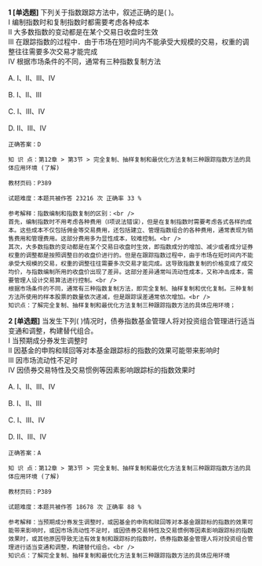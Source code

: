 **1 [单选题]** 下列关于指数跟踪方法中，叙述正确的是( )。 <br />
Ⅰ 编制指数时和复制指数时都需要考虑各种成本 <br />
Ⅱ 大多数指数的变动都是在某个交易日收盘时生效 <br />
Ⅲ 在跟踪指数的过程中．由于市场在短时间内不能承受大规模的交易，权重的调整往往需要多次交易才能完成 <br />
Ⅳ 根据市场条件的不同，通常有三种指数复制方法

A. Ⅰ、Ⅱ、Ⅲ、Ⅳ

B. Ⅰ、Ⅱ、Ⅲ

C. Ⅰ、Ⅲ、Ⅳ

D. Ⅱ、Ⅲ、Ⅳ 

```
正确答案：D

知 识 点：第12章 > 第3节 > 完全复制、抽样复制和最优化方法复制三种跟踪指数方法的具体应用环境 (了解)

教材页码：P389

试题难度：本题共被作答 23216 次 正确率 33 %

参考解释：指数编制和指数复制的区别：<br />
首先，编制指数时不用考虑各种费用（Ⅰ项说法错误），但是在复制指数时需要考虑各式各样的成本。这些成本不仅包括佣金等交易费用，还包括建立、管理指数组合的各种费用，通常表现为销售费用和管理费用。这部分费用多为显性成本，较难控制。<br />
其次，大多数指数的变动都是在某个交易日收盘时生效，即指数成分的增加、减少或者成分证券权重的调整都是按照调整日的收盘价进行的。但是在跟踪指数过程中，由于市场在短时间内不能承受大规模的交易，权重的调整往往需要多次交易才能完成。这导致指数复制的价格变成了成交均价，与指数编制所用的收盘价出现了差异。这部分差异通常叫流动性成本，又称冲击成本，需要管理人设计交易算法进行控制。<br />
根据市场条件的不同，通常有三种指数复制方法，即完全复制、抽样复制和优化复制。三种复制方法所使用的样本股票的数量依次递减，但是跟踪误差通常依次增加。<br />
知识点：了解完全复制、抽样复制和最优化方法复制三种跟踪指数方法的具体应用环境；
```


**2 [单选题]** 当发生下列( )情况时，债券指数基金管理人将对投资组合管理进行适当变通和调整，构建替代组合。 <br />
Ⅰ 当预期成分券发生调整时 <br />
Ⅱ 因基金的申购和赎回等对本基金跟踪标的指数的效果可能带来影响时 <br />
Ⅲ 因市场流动性不足时 <br />
Ⅳ 因债券交易特性及交易惯例等因素影响跟踪标的指数效果时

A. Ⅰ、Ⅱ、Ⅲ、Ⅳ

B. Ⅰ、Ⅱ、Ⅲ

C. Ⅰ、Ⅲ、Ⅳ

D. Ⅱ、Ⅲ、Ⅳ 

```
正确答案：A

知 识 点：第12章 > 第3节 > 完全复制、抽样复制和最优化方法复制三种跟踪指数方法的具体应用环境 (了解)

教材页码：P389

试题难度：本题共被作答 18678 次 正确率 88 %

参考解释：当预期成分券发生调整时，或因基金的申购和赎回等对本基金跟踪标的指数的效果可能带来影响时，或因市场流动性不足时，或因债券交易特性及交易惯例等因素影响跟踪标的指数效果时，或其他原因导致无法有效复制和跟踪标的指数时，债券指数基金管理人将对投资组合管理进行适当变通和调整，构建替代组合。<br />
知识点：了解完全复制、抽样复制和最优化方法复制三种跟踪指数方法的具体应用环境
```

